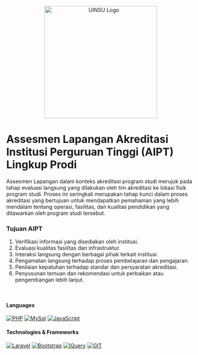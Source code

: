 <p align="center"><a href="https://uinsu.ac.id" target="_blank"><img src="https://upload.wikimedia.org/wikipedia/commons/a/a0/Logo-UIN-SU-Medan-PNG-1.png" width="300" alt="UINSU Logo"></a></p>

# Assesmen Lapangan Akreditasi Institusi Perguruan Tinggi (AIPT) Lingkup Prodi
Assesmen Lapangan dalam konteks akreditasi program studi merujuk pada tahap evaluasi langsung yang dilakukan oleh tim akreditasi ke lokasi fisik program studi. Proses ini seringkali merupakan tahap kunci dalam proses akreditasi yang bertujuan untuk mendapatkan pemahaman yang lebih mendalam tentang operasi, fasilitas, dan kualitas pendidikan yang ditawarkan oleh program studi tersebut.

### Tujuan AIPT
<ol>
  <li>Verifikasi informasi yang disediakan oleh institusi.</li>
  <li>Evaluasi kualitas fasilitas dan infrastruktur.</li>
  <li>Interaksi langsung dengan berbagai pihak terkait institusi.</li>
  <li>Pengamatan langsung terhadap proses pembelajaran dan pengajaran.</li>
  <li>Penilaian kepatuhan terhadap standar dan persyaratan akreditasi.</li>
  <li>Penyusunan temuan dan rekomendasi untuk perbaikan atau pengembangan lebih lanjut.</li>
</ol>

<br>

#### Languages
[![PHP](https://img.shields.io/badge/PHP-black?style=for-the-badge&logo=php)](https://www.php.net)
[![MySql](https://img.shields.io/badge/mysql-black?style=for-the-badge&logo=mysql)](https://www.mysql.com)
[![JavaScript](https://img.shields.io/badge/javascript-black?style=for-the-badge&logo=javascript)](https://www.javascript.com)



#### Technologies & Frameworks
[![Laravel](https://img.shields.io/badge/Laravel-black?style=for-the-badge&logo=laravel)](https://laravel.com)
[![Bootstrap](https://img.shields.io/badge/bootstrap-black?style=for-the-badge&logo=bootstrap)](https://getbootstrap.com)
[![jQuery](https://img.shields.io/badge/jQuery-black?style=for-the-badge&logo=jquery)](hhttps://jquery.com)
[![GIT](https://img.shields.io/badge/git-black?style=for-the-badge&logo=git)](https://git-scm.com)
